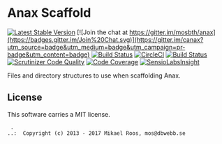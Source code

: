 Anax Scaffold
==================================

[![Latest Stable Version](https://poser.pugx.org/anax/scaffold/v/stable)](https://packagist.org/packages/anax/scaffold)
[![Join the chat at https://gitter.im/mosbth/anax](https://badges.gitter.im/Join%20Chat.svg)](https://gitter.im/canax?utm_source=badge&utm_medium=badge&utm_campaign=pr-badge&utm_content=badge)
[![Build Status](https://travis-ci.org/canax/scaffold.svg?branch=master)](https://travis-ci.org/canax/scaffold)
[![CircleCI](https://circleci.com/gh/canax/scaffold.svg?style=svg)](https://circleci.com/gh/canax/scaffold)
[![Build Status](https://scrutinizer-ci.com/g/canax/scaffold/badges/build.png?b=master)](https://scrutinizer-ci.com/g/canax/scaffold/build-status/master)
[![Scrutinizer Code Quality](https://scrutinizer-ci.com/g/canax/scaffold/badges/quality-score.png?b=master)](https://scrutinizer-ci.com/g/canax/scaffold/?branch=master)
[![Code Coverage](https://scrutinizer-ci.com/g/canax/scaffold/badges/coverage.png?b=master)](https://scrutinizer-ci.com/g/canax/scaffold/?branch=master)
[![SensioLabsInsight](https://insight.sensiolabs.com/projects/986e44ce-6f86-4907-bfa9-1304bf393473/mini.png)](https://insight.sensiolabs.com/projects/986e44ce-6f86-4907-bfa9-1304bf393473)

Files and directory structures to use when scaffolding Anax.



License
------------------

This software carries a MIT license.



```
 .  
..:  Copyright (c) 2013 - 2017 Mikael Roos, mos@dbwebb.se
```

